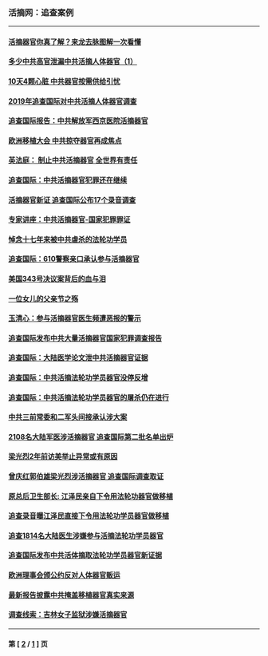 ### 活摘网：追查案例
---
#### [活摘器官你真了解？来龙去脉图解一次看懂](../../pages/nf5880/n13013820.md?04090430) 
#### [多少中共高官泄漏中共活摘人体器官（1）](../../pages/nf5880/n12671234.md?04090430) 
#### [10天4颗心脏 中共器官按需供给引忧](../../pages/nf5880/n12326366.md?04090430) 
#### [2019年追查国际对中共活摘人体器官调查](../../pages/nf5880/n11917733.md?04090430) 
#### [追查国际报告：中共解放军西京医院活摘器官](../../pages/nf5880/n11838359.md?04090430) 
#### [欧洲移植大会 中共掠夺器官再成焦点](../../pages/nf5880/n11538883.md?04090430) 
#### [英法庭： 制止中共活摘器官 全世界有责任](../../pages/nf5880/n11330691.md?04090430) 
#### [追查国际：中共活摘器官犯罪还在继续](../../pages/nf5880/n11218301.md?04090430) 
#### [活摘器官新证 追查国际公布17个录音调查](../../pages/nf5880/n10897744.md?04090430) 
#### [专家讲座：中共活摘器官-国家犯罪罪证](../../pages/nf5880/n8828153.md?04090430) 
#### [悼念十七年来被中共虐杀的法轮功学员](../../pages/nf5880/n8124823.md?04090430) 
#### [追查国际：610警察亲口承认参与活摘器官](../../pages/nf5880/n8109067.md?04090430) 
#### [美国343号决议案背后的血与泪](../../pages/nf5880/n8020684.md?04090430) 
#### [一位女儿的父亲节之殇](../../pages/nf5880/n8014122.md?04090430) 
#### [玉清心：参与活摘器官医生频遭恶报的警示](../../pages/nf5880/n4637546.md?04090430) 
#### [追查国际发布中共大量活摘器官国家犯罪调查报告](../../pages/nf5880/n4613428.md?04090430) 
#### [追查国际：大陆医学论文泄中共活摘器官证据](../../pages/nf5880/n4608794.md?04090430) 
#### [追查国际：中共活摘法轮功学员器官没停反增](../../pages/nf5880/n4584075.md?04090430) 
#### [追查国际：中共活摘法轮功学员器官的屠杀仍在进行](../../pages/nf5880/n4299154.md?04090430) 
#### [中共三前常委和二军头间接承认涉大案](../../pages/nf5880/n4286244.md?04090430) 
#### [2108名大陆军医涉活摘器官 追查国际第二批名单出炉](../../pages/nf5880/n4284769.md?04090430) 
#### [梁光烈2年前访美举止异常或有原因](../../pages/nf5880/n4279686.md?04090430) 
#### [曾庆红郭伯雄梁光烈涉活摘器官 追查国际调查取证](../../pages/nf5880/n4278462.md?04090430) 
#### [原总后卫生部长: 江泽民亲自下令用法轮功器官做移植](../../pages/nf5880/n4263864.md?04090430) 
#### [追查录音曝江泽民直接下令用法轮功学员器官做移植](../../pages/nf5880/n4261268.md?04090430) 
#### [追查1814名大陆医生涉嫌参与活摘法轮功学员器官](../../pages/nf5880/n4259055.md?04090430) 
#### [追查国际发布中共活体摘取法轮功学员器官新证据](../../pages/nf5880/n4258255.md?04090430) 
#### [欧洲理事会颁公约反对人体器官贩运](../../pages/nf5880/n4206955.md?04090430) 
#### [最新报告披露中共掩盖移植器官真实来源](../../pages/nf5880/n4140084.md?04090430) 
#### [调查线索：吉林女子监狱涉嫌活摘器官](../../pages/nf5880/n4044366.md?04090430) 

---
#### 第 [ [2](./2.md?04090430) / [1](./1.md?04090430) ] 页

